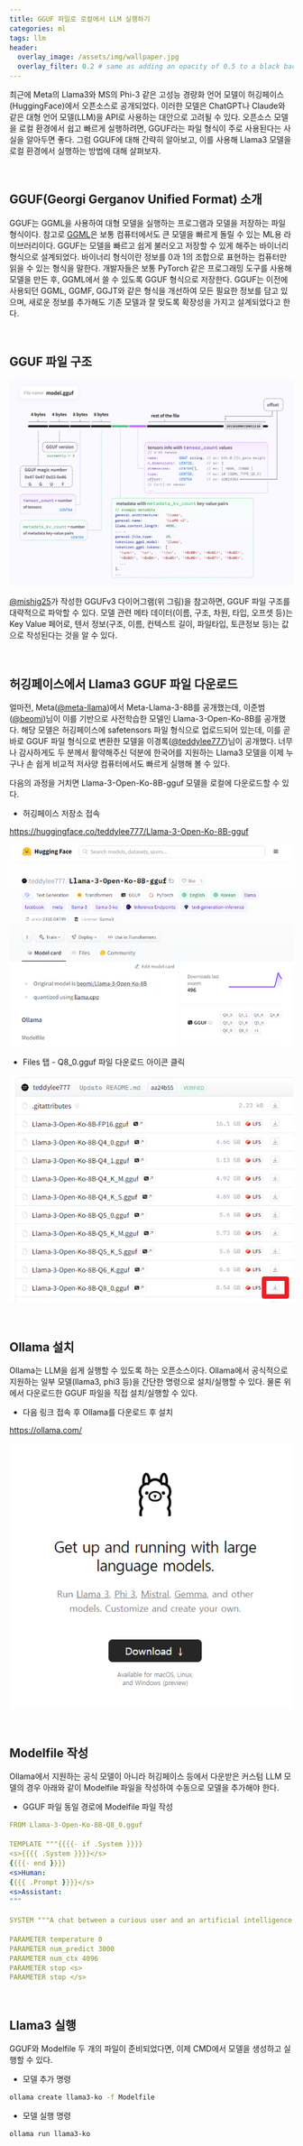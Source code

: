 ```yaml
---
title: GGUF 파일로 로컬에서 LLM 실행하기
categories: ml
tags: llm
header:
  overlay_image: /assets/img/wallpaper.jpg
  overlay_filter: 0.2 # same as adding an opacity of 0.5 to a black background
---
```


최근에 Meta의 Llama3와 MS의 Phi-3 같은 고성능 경량화 언어 모델이 허깅페이스(HuggingFace)에서 오픈소스로 공개되었다. 이러한 모델은 ChatGPT나 Claude와 같은 대형 언어 모델(LLM)을 API로 사용하는 대안으로 고려될 수 있다. 오픈소스 모델을 로컬 환경에서 쉽고 빠르게 실행하려면, GGUF라는 파일 형식이 주로 사용된다는 사실을 알아두면 좋다. 그럼 GGUF에 대해 간략히 알아보고, 이를 사용해 Llama3 모델을 로컬 환경에서 실행하는 방법에 대해 살펴보자.

<br>

## GGUF(Georgi Gerganov Unified Format) 소개

GGUF는 GGML을 사용하여 대형 모델을 실행하는 프로그램과 모델을 저장하는 파일 형식이다. 참고로 [GGML](https://ggml.ai/)은 보통 컴퓨터에서도 큰 모델을 빠르게 돌릴 수 있는 ML용 라이브러리이다. GGUF는 모델을 빠르고 쉽게 불러오고 저장할 수 있게 해주는 바이너리 형식으로 설계되었다. 바이너리 형식이란 정보를 0과 1의 조합으로 표현하는 컴퓨터만 읽을 수 있는 형식을 말한다. 개발자들은 보통 PyTorch 같은 프로그래밍 도구를 사용해 모델을 만든 후, GGML에서 쓸 수 있도록 GGUF 형식으로 저장한다. GGUF는 이전에 사용되던 GGML, GGMF, GGJT와 같은 형식을 개선하여 모든 필요한 정보를 담고 있으며, 새로운 정보를 추가해도 기존 모델과 잘 맞도록 확장성을 가지고 설계되었다고 한다.

<br>

## GGUF 파일 구조

![png](/assets/img/post_img/2024-04-28-gguf-llm/0.png)

[@mishig25](https://github.com/mishig25)가 작성한 GGUFv3 다이어그램(위 그림)을 참고하면, GGUF 파일 구조를 대략적으로 파악할 수 있다. 모델 관련 메타 데이터(이름, 구조, 차원, 타입, 오프셋 등)는 Key Value 페어로, 텐서 정보(구조, 이름, 컨텍스트 길이, 파일타입, 토큰정보 등)는 값으로 작성된다는 것을 알 수 있다.

<br>

## 허깅페이스에서 Llama3 GGUF 파일 다운로드

얼마전, Meta([@meta-llama](https://huggingface.co/meta-llama))에서 Meta-Llama-3-8B를 공개했는데, 이준범([@beomi](https://huggingface.co/beomi))님이 이를 기반으로 사전학습한 모델인 Llama-3-Open-Ko-8B를 공개했다. 해당 모델은 허깅페이스에 safetensors 파일 형식으로 업로드되어 있는데, 이를 곧바로 GGUF 파일 형식으로 변환한 모델을 이경록([@teddylee777](https://huggingface.co/teddylee777))님이 공개했다. 너무나 감사하게도 두 분께서 활약해주신 덕분에 한국어를 지원하는 Llama3 모델을 이제 누구나 손 쉽게 비교적 저사양 컴퓨터에서도 빠르게 실행해 볼 수 있다.

다음의 과정을 거치면 Llama-3-Open-Ko-8B-gguf 모델을 로컬에 다운로드할 수 있다.

- 허깅페이스 저장소 접속

https://huggingface.co/teddylee777/Llama-3-Open-Ko-8B-gguf

![png](/assets/img/post_img/2024-04-28-gguf-llm/1.png)

- Files 탭 - Q8_0.gguf 파일 다운로드 아이콘 클릭

![png](/assets/img/post_img/2024-04-28-gguf-llm/2.png)

<br>

## Ollama 설치

Ollama는 LLM을 쉽게 실행할 수 있도록 하는 오픈소스이다. Ollama에서 공식적으로 지원하는 일부 모델(llama3, phi3 등)을 간단한 명령으로 설치/실행할 수 있다. 물론 위에서 다운로드한 GGUF 파일을 직접 설치/실행할 수 있다.

- 다음 링크 접속 후 Ollama를 다운로드 후 설치

https://ollama.com/

![png](/assets/img/post_img/2024-04-28-gguf-llm/3.png)

<br>

## Modelfile 작성

Ollama에서 지원하는 공식 모델이 아니라 허깅페이스 등에서 다운받은 커스텀 LLM 모델의 경우 아래와 같이 Modelfile 파일을 작성하여 수동으로 모델을 추가해야 한다.

- GGUF 파일 동일 경로에 Modelfile 파일 작성

```yaml
FROM Llama-3-Open-Ko-8B-Q8_0.gguf

TEMPLATE """{{{{- if .System }}}}
<s>{{{{ .System }}}}</s>
{{{{- end }}}}
<s>Human:
{{{{ .Prompt }}}}</s>
<s>Assistant:
"""

SYSTEM """A chat between a curious user and an artificial intelligence assistant. The assistant gives helpful, detailed, and polite answers to the user's questions."""

PARAMETER temperature 0
PARAMETER num_predict 3000
PARAMETER num_ctx 4096
PARAMETER stop <s>
PARAMETER stop </s>
```

<br>

## Llama3 실행

GGUF와 Modelfile 두 개의 파일이 준비되었다면, 이제 CMD에서 모델을 생성하고 실행할 수 있다.

- 모델 추가 명령

```bash
ollama create llama3-ko -f Modelfile
```

- 모델 실행 명령

```bash
ollama run llama3-ko
```